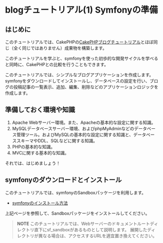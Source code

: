 blogチュートリアル(1) Symfonyの準備
===================================

はじめに
--------

このチュートリアルでは、CakePHPの[CakePHPブログチュートリアル](http://book.cakephp.org/ja/view/219/Blog)とほぼ同じ（全く同じではありません）成果物を構築します。

このチュートリアルを学ぶと、symfonyを使った初歩的な開発サイクルを学べると同時に、CakePHPとの比較を行うこともできます。

このチュートリアルでは、シンプルなブログアプリケーションを作成します。symfonyをダウンロードしてインストールし、データベースの設定を行い、ブログの投稿記事の一覧表示、追加、編集、削除などのアプリケーションロジックを作成します。


準備しておく環境や知識
----------------------

1. Apache Webサーバー環境。また、Apacheの基本的な設定に関する知識。
2. MySQLデータベースサーバー環境、およびphpMyAdminなどのデータベース管理ツール。およびMySQLの基本的な設定に関する知識と、データベーススキーマやDDL、SQLなどに関する知識。
3. PHPの基本的な知識。
4. MVCに関する基本的な知識。


それでは、はじめましょう！


symfonyのダウンロードとインストール
-----------------------------------

このチュートリアルでは、symfonyのSandboxパッケージを利用します。

- [symfonyのインストール方法](../installation)

上記ページを参照して、Sandboxパッケージをインストールしてください。

> **NOTE**
> このチュートリアルでは、Webサーバーのドキュメントルートディレクトリ直下にsf_sandboxがあるものとして説明します。
> 展開したディレクトリが異なる場合は、アクセスするURLを適宜置き換えてください。
